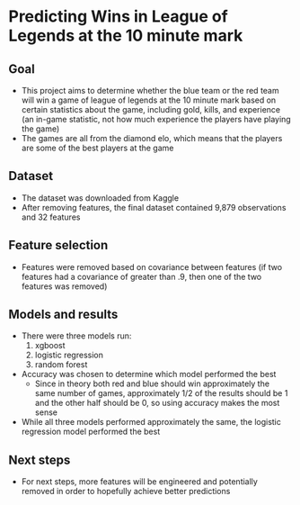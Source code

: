 # Predicting Wins in League of Legends at the 10 minute mark

## Goal

- This project aims to determine whether the blue team or the red team will win a game of league of legends at the 10 minute mark based on certain statistics about the game, including gold, kills, and experience (an in-game statistic, not how much experience the players have playing the game)
- The games are all from the diamond elo, which means that the players are some of the best players at the game

## Dataset

- The dataset was downloaded from Kaggle
- After removing features, the final dataset contained 9,879 observations and 32 features

## Feature selection 

- Features were removed based on covariance between features (if two features had a covariance of greater than .9, then one of the two features was removed)

## Models and results

- There were three models run:
	1) xgboost
	2) logistic regression
	3) random forest
- Accuracy was chosen to determine which model performed the best
	- Since in theory both red and blue should win approximately the same number of games, approximately 1/2 of the results should be 1 and the other half should be 0, so using accuracy makes the most sense
- While all three models performed approximately the same, the logistic regression model performed the best

## Next steps

- For next steps, more features will be engineered and potentially removed in order to hopefully achieve better predictions

